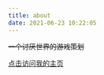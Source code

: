 ```yaml
---
title: about
date: 2021-06-23 10:22:05
---
```

 ~~一个讨厌世界的游戏策划~~

[点击访问我的主页](https://jianzou1.github.io/)